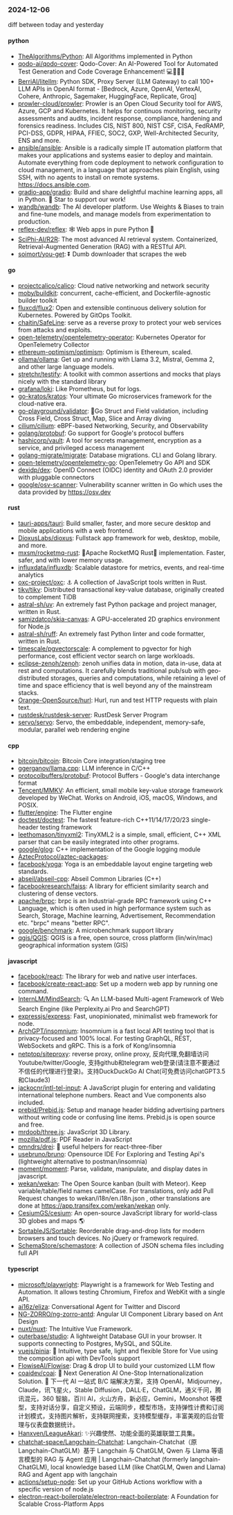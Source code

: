 ### 2024-12-06
diff between today and yesterday

#### python
* [TheAlgorithms/Python](https://github.com/TheAlgorithms/Python): All Algorithms implemented in Python
* [qodo-ai/qodo-cover](https://github.com/qodo-ai/qodo-cover): Qodo-Cover: An AI-Powered Tool for Automated Test Generation and Code Coverage Enhancement! 💻🤖🧪🐞
* [BerriAI/litellm](https://github.com/BerriAI/litellm): Python SDK, Proxy Server (LLM Gateway) to call 100+ LLM APIs in OpenAI format - [Bedrock, Azure, OpenAI, VertexAI, Cohere, Anthropic, Sagemaker, HuggingFace, Replicate, Groq]
* [prowler-cloud/prowler](https://github.com/prowler-cloud/prowler): Prowler is an Open Cloud Security tool for AWS, Azure, GCP and Kubernetes. It helps for continuos monitoring, security assessments and audits, incident response, compliance, hardening and forensics readiness. Includes CIS, NIST 800, NIST CSF, CISA, FedRAMP, PCI-DSS, GDPR, HIPAA, FFIEC, SOC2, GXP, Well-Architected Security, ENS and more.
* [ansible/ansible](https://github.com/ansible/ansible): Ansible is a radically simple IT automation platform that makes your applications and systems easier to deploy and maintain. Automate everything from code deployment to network configuration to cloud management, in a language that approaches plain English, using SSH, with no agents to install on remote systems. https://docs.ansible.com.
* [gradio-app/gradio](https://github.com/gradio-app/gradio): Build and share delightful machine learning apps, all in Python. 🌟 Star to support our work!
* [wandb/wandb](https://github.com/wandb/wandb): The AI developer platform. Use Weights & Biases to train and fine-tune models, and manage models from experimentation to production.
* [reflex-dev/reflex](https://github.com/reflex-dev/reflex): 🕸️ Web apps in pure Python 🐍
* [SciPhi-AI/R2R](https://github.com/SciPhi-AI/R2R): The most advanced AI retrieval system. Containerized, Retrieval-Augmented Generation (RAG) with a RESTful API.
* [soimort/you-get](https://github.com/soimort/you-get): ⏬ Dumb downloader that scrapes the web

#### go
* [projectcalico/calico](https://github.com/projectcalico/calico): Cloud native networking and network security
* [moby/buildkit](https://github.com/moby/buildkit): concurrent, cache-efficient, and Dockerfile-agnostic builder toolkit
* [fluxcd/flux2](https://github.com/fluxcd/flux2): Open and extensible continuous delivery solution for Kubernetes. Powered by GitOps Toolkit.
* [chaitin/SafeLine](https://github.com/chaitin/SafeLine): serve as a reverse proxy to protect your web services from attacks and exploits.
* [open-telemetry/opentelemetry-operator](https://github.com/open-telemetry/opentelemetry-operator): Kubernetes Operator for OpenTelemetry Collector
* [ethereum-optimism/optimism](https://github.com/ethereum-optimism/optimism): Optimism is Ethereum, scaled.
* [ollama/ollama](https://github.com/ollama/ollama): Get up and running with Llama 3.2, Mistral, Gemma 2, and other large language models.
* [stretchr/testify](https://github.com/stretchr/testify): A toolkit with common assertions and mocks that plays nicely with the standard library
* [grafana/loki](https://github.com/grafana/loki): Like Prometheus, but for logs.
* [go-kratos/kratos](https://github.com/go-kratos/kratos): Your ultimate Go microservices framework for the cloud-native era.
* [go-playground/validator](https://github.com/go-playground/validator): 💯Go Struct and Field validation, including Cross Field, Cross Struct, Map, Slice and Array diving
* [cilium/cilium](https://github.com/cilium/cilium): eBPF-based Networking, Security, and Observability
* [golang/protobuf](https://github.com/golang/protobuf): Go support for Google's protocol buffers
* [hashicorp/vault](https://github.com/hashicorp/vault): A tool for secrets management, encryption as a service, and privileged access management
* [golang-migrate/migrate](https://github.com/golang-migrate/migrate): Database migrations. CLI and Golang library.
* [open-telemetry/opentelemetry-go](https://github.com/open-telemetry/opentelemetry-go): OpenTelemetry Go API and SDK
* [dexidp/dex](https://github.com/dexidp/dex): OpenID Connect (OIDC) identity and OAuth 2.0 provider with pluggable connectors
* [google/osv-scanner](https://github.com/google/osv-scanner): Vulnerability scanner written in Go which uses the data provided by https://osv.dev

#### rust
* [tauri-apps/tauri](https://github.com/tauri-apps/tauri): Build smaller, faster, and more secure desktop and mobile applications with a web frontend.
* [DioxusLabs/dioxus](https://github.com/DioxusLabs/dioxus): Fullstack app framework for web, desktop, mobile, and more.
* [mxsm/rocketmq-rust](https://github.com/mxsm/rocketmq-rust): 🚀Apache RocketMQ Rust🦀 implementation. Faster, safer, and with lower memory usage.
* [influxdata/influxdb](https://github.com/influxdata/influxdb): Scalable datastore for metrics, events, and real-time analytics
* [oxc-project/oxc](https://github.com/oxc-project/oxc): ⚓ A collection of JavaScript tools written in Rust.
* [tikv/tikv](https://github.com/tikv/tikv): Distributed transactional key-value database, originally created to complement TiDB
* [astral-sh/uv](https://github.com/astral-sh/uv): An extremely fast Python package and project manager, written in Rust.
* [samizdatco/skia-canvas](https://github.com/samizdatco/skia-canvas): A GPU-accelerated 2D graphics environment for Node.js
* [astral-sh/ruff](https://github.com/astral-sh/ruff): An extremely fast Python linter and code formatter, written in Rust.
* [timescale/pgvectorscale](https://github.com/timescale/pgvectorscale): A complement to pgvector for high performance, cost efficient vector search on large workloads.
* [eclipse-zenoh/zenoh](https://github.com/eclipse-zenoh/zenoh): zenoh unifies data in motion, data in-use, data at rest and computations. It carefully blends traditional pub/sub with geo-distributed storages, queries and computations, while retaining a level of time and space efficiency that is well beyond any of the mainstream stacks.
* [Orange-OpenSource/hurl](https://github.com/Orange-OpenSource/hurl): Hurl, run and test HTTP requests with plain text.
* [rustdesk/rustdesk-server](https://github.com/rustdesk/rustdesk-server): RustDesk Server Program
* [servo/servo](https://github.com/servo/servo): Servo, the embeddable, independent, memory-safe, modular, parallel web rendering engine

#### cpp
* [bitcoin/bitcoin](https://github.com/bitcoin/bitcoin): Bitcoin Core integration/staging tree
* [ggerganov/llama.cpp](https://github.com/ggerganov/llama.cpp): LLM inference in C/C++
* [protocolbuffers/protobuf](https://github.com/protocolbuffers/protobuf): Protocol Buffers - Google's data interchange format
* [Tencent/MMKV](https://github.com/Tencent/MMKV): An efficient, small mobile key-value storage framework developed by WeChat. Works on Android, iOS, macOS, Windows, and POSIX.
* [flutter/engine](https://github.com/flutter/engine): The Flutter engine
* [doctest/doctest](https://github.com/doctest/doctest): The fastest feature-rich C++11/14/17/20/23 single-header testing framework
* [leethomason/tinyxml2](https://github.com/leethomason/tinyxml2): TinyXML2 is a simple, small, efficient, C++ XML parser that can be easily integrated into other programs.
* [google/glog](https://github.com/google/glog): C++ implementation of the Google logging module
* [AztecProtocol/aztec-packages](https://github.com/AztecProtocol/aztec-packages): 
* [facebook/yoga](https://github.com/facebook/yoga): Yoga is an embeddable layout engine targeting web standards.
* [abseil/abseil-cpp](https://github.com/abseil/abseil-cpp): Abseil Common Libraries (C++)
* [facebookresearch/faiss](https://github.com/facebookresearch/faiss): A library for efficient similarity search and clustering of dense vectors.
* [apache/brpc](https://github.com/apache/brpc): brpc is an Industrial-grade RPC framework using C++ Language, which is often used in high performance system such as Search, Storage, Machine learning, Advertisement, Recommendation etc. "brpc" means "better RPC".
* [google/benchmark](https://github.com/google/benchmark): A microbenchmark support library
* [qgis/QGIS](https://github.com/qgis/QGIS): QGIS is a free, open source, cross platform (lin/win/mac) geographical information system (GIS)

#### javascript
* [facebook/react](https://github.com/facebook/react): The library for web and native user interfaces.
* [facebook/create-react-app](https://github.com/facebook/create-react-app): Set up a modern web app by running one command.
* [InternLM/MindSearch](https://github.com/InternLM/MindSearch): 🔍 An LLM-based Multi-agent Framework of Web Search Engine (like Perplexity.ai Pro and SearchGPT)
* [expressjs/express](https://github.com/expressjs/express): Fast, unopinionated, minimalist web framework for node.
* [ArchGPT/insomnium](https://github.com/ArchGPT/insomnium): Insomnium is a fast local API testing tool that is privacy-focused and 100% local. For testing GraphQL, REST, WebSockets and gRPC. This is a fork of Kong/insomnia
* [netptop/siteproxy](https://github.com/netptop/siteproxy): reverse proxy, online proxy, 反向代理,免翻墙访问Youtube/twitter/Google, 支持github和telegram web登录(请注意不要通过不信任的代理进行登录)。支持DuckDuckGo AI Chat(可免费访问chatGPT3.5和Claude3)
* [jackocnr/intl-tel-input](https://github.com/jackocnr/intl-tel-input): A JavaScript plugin for entering and validating international telephone numbers. React and Vue components also included.
* [prebid/Prebid.js](https://github.com/prebid/Prebid.js): Setup and manage header bidding advertising partners without writing code or confusing line items. Prebid.js is open source and free.
* [mrdoob/three.js](https://github.com/mrdoob/three.js): JavaScript 3D Library.
* [mozilla/pdf.js](https://github.com/mozilla/pdf.js): PDF Reader in JavaScript
* [pmndrs/drei](https://github.com/pmndrs/drei): 🥉 useful helpers for react-three-fiber
* [usebruno/bruno](https://github.com/usebruno/bruno): Opensource IDE For Exploring and Testing Api's (lightweight alternative to postman/insomnia)
* [moment/moment](https://github.com/moment/moment): Parse, validate, manipulate, and display dates in javascript.
* [wekan/wekan](https://github.com/wekan/wekan): The Open Source kanban (built with Meteor). Keep variable/table/field names camelCase. For translations, only add Pull Request changes to wekan/i18n/en.i18n.json , other translations are done at https://app.transifex.com/wekan/wekan only.
* [CesiumGS/cesium](https://github.com/CesiumGS/cesium): An open-source JavaScript library for world-class 3D globes and maps 🌎
* [SortableJS/Sortable](https://github.com/SortableJS/Sortable): Reorderable drag-and-drop lists for modern browsers and touch devices. No jQuery or framework required.
* [SchemaStore/schemastore](https://github.com/SchemaStore/schemastore): A collection of JSON schema files including full API

#### typescript
* [microsoft/playwright](https://github.com/microsoft/playwright): Playwright is a framework for Web Testing and Automation. It allows testing Chromium, Firefox and WebKit with a single API.
* [ai16z/eliza](https://github.com/ai16z/eliza): Conversational Agent for Twitter and Discord
* [NG-ZORRO/ng-zorro-antd](https://github.com/NG-ZORRO/ng-zorro-antd): Angular UI Component Library based on Ant Design
* [nuxt/nuxt](https://github.com/nuxt/nuxt): The Intuitive Vue Framework.
* [outerbase/studio](https://github.com/outerbase/studio): A lightweight Database GUI in your browser. It supports connecting to Postgres, MySQL, and SQLite.
* [vuejs/pinia](https://github.com/vuejs/pinia): 🍍 Intuitive, type safe, light and flexible Store for Vue using the composition api with DevTools support
* [FlowiseAI/Flowise](https://github.com/FlowiseAI/Flowise): Drag & drop UI to build your customized LLM flow
* [coaidev/coai](https://github.com/coaidev/coai): 🚀 Next Generation AI One-Stop Internationalization Solution. 🚀 下一代 AI 一站式 B/C 端解决方案，支持 OpenAI，Midjourney，Claude，讯飞星火，Stable Diffusion，DALL·E，ChatGLM，通义千问，腾讯混元，360 智脑，百川 AI，火山方舟，新必应，Gemini，Moonshot 等模型，支持对话分享，自定义预设，云端同步，模型市场，支持弹性计费和订阅计划模式，支持图片解析，支持联网搜索，支持模型缓存，丰富美观的后台管理与仪表盘数据统计。
* [Hanxven/LeagueAkari](https://github.com/Hanxven/LeagueAkari): ✨兴趣使然、功能全面的英雄联盟工具集。
* [chatchat-space/Langchain-Chatchat](https://github.com/chatchat-space/Langchain-Chatchat): Langchain-Chatchat（原Langchain-ChatGLM）基于 Langchain 与 ChatGLM, Qwen 与 Llama 等语言模型的 RAG 与 Agent 应用 | Langchain-Chatchat (formerly langchain-ChatGLM), local knowledge based LLM (like ChatGLM, Qwen and Llama) RAG and Agent app with langchain
* [actions/setup-node](https://github.com/actions/setup-node): Set up your GitHub Actions workflow with a specific version of node.js
* [electron-react-boilerplate/electron-react-boilerplate](https://github.com/electron-react-boilerplate/electron-react-boilerplate): A Foundation for Scalable Cross-Platform Apps
